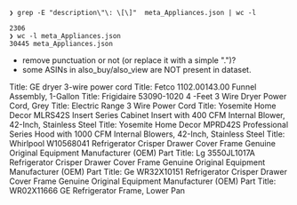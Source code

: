 ```
❯ grep -E "description\"\: \[\]"  meta_Appliances.json | wc -l

2306
❯ wc -l meta_Appliances.json
30445 meta_Appliances.json
```


- remove punctuation or not (or replace it with a simple ".")?
- some ASINs in also_buy/also_view are NOT present in dataset.

Title: GE dryer 3-wire power cord
Title: Fetco 1102.00143.00 Funnel Assembly, 1-Gallon
Title: Frigidaire 53090-1020 4 -Feet 3 Wire Dryer Power Cord, Grey
Title: Electric Range 3 Wire Power Cord
Title: Yosemite Home Decor MLRS42S Insert Series Cabinet Insert with 400 CFM Internal Blower, 42-Inch, Stainless Steel
Title: Yosemite Home Decor MPRD42S Professional Series Hood with 1000 CFM Internal Blowers, 42-Inch, Stainless Steel
Title: Whirlpool W10568041 Refrigerator Crisper Drawer Cover Frame Genuine Original Equipment Manufacturer (OEM) Part
Title: Lg 3550JL1017A Refrigerator Crisper Drawer Cover Frame Genuine Original Equipment Manufacturer (OEM) Part
Title: Ge WR32X10151 Refrigerator Crisper Drawer Cover Frame Genuine Original Equipment Manufacturer (OEM) Part
Title: WR02X11666 GE Refrigerator Frame, Lower Pan